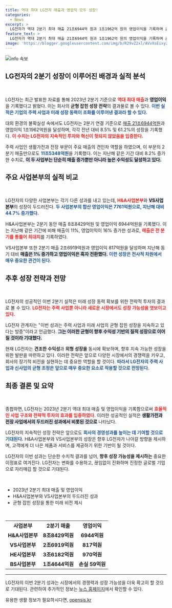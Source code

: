 ```yaml
---
title: 역대 최대 LG전자 매출과 영업익 모두 성장!
categories:
  - News
excerpt: >
  LG전자가 역대 2분기 최대 매출 21조6944억 원과 1조1962억 원의 영업이익을 기록하며 균형 성장의 성공 사례로 떠올랐습니다. 주요 사업 부문에서 모두 호실적을 올린 가운데, 향후 성장 가능성도 주목받고 있습니다.
feature_text: >
  LG전자가 역대 2분기 최대 매출 21조6944억 원과 1조1962억 원의 영업이익을 기록하며 균형 성장의 성공 사례로 떠올랐습니다. 주요 사업 부문에서 모두 호실적을 올린 가운데, 향후 성장 가능성도 주목받고 있습니다.
image: 'https://blogger.googleusercontent.com/img/b/R29vZ2xl/AVvXsEixyZcFfHzMRdzZMjFBmAUKJYCLCGyLL1o632UiGVXcaFdKo_bkvkuCioo0uUKlGfBVcT3P84aROyZIXSBEx3Aw5nCQ3pTgDom1WDC4m8eifvWiAmWEEVb4x6G_l8C0QH225ldMjyaFvpxGEBGNO37VmDTDMHGhJPq73UglMfDca1-0aw/s1600/blogspot.png'
---
```


<p><img src="https://blogger.googleusercontent.com/img/b/R29vZ2xl/AVvXsEixyZcFfHzMRdzZMjFBmAUKJYCLCGyLL1o632UiGVXcaFdKo_bkvkuCioo0uUKlGfBVcT3P84aROyZIXSBEx3Aw5nCQ3pTgDom1WDC4m8eifvWiAmWEEVb4x6G_l8C0QH225ldMjyaFvpxGEBGNO37VmDTDMHGhJPq73UglMfDca1-0aw/s1600/blogspot.png" alt="info 속보" /></p>

<h2 data-ke-size="size26">LG전자의 2분기 성장이 이루어진 배경과 실적 분석</h2>

<p data-ke-size="size16">&nbsp;</p>

<p>LG전자는 최근 발표한 자료를 통해 2023년 2분기 기준으로 <b><span style="color: #ee2323;">역대 최대 매출</span></b>과 <b><span style="background-color: #21538527;">영업이익</span></b>을 기록했다고 밝혔다. 이는 회사의 <b>균형 잡힌 성장 전략</b>의 결과물로 볼 수 있다. <b><span style="color: #1a5490;">이번 실적은 기업의 주력 사업과 미래 성장 동력이 조화를 이루어낸 결과라 할 수 있다.</span></b> </p>

<p>대외 환경의 불확실성 속에서도 LG전자는 2분기 연결 기준으로 <a href="http://talk.tf.co.kr/bbs/report/write">매출 21조6944억원</a>과 영업이익 1조1962억원을 달성하며, 각각 전년 대비 8.5% 및 61.2%의 성장을 기록했다. <b><span style="color: #ee2323;">이 수치는 LG전자의 지속적인 투자와 혁신이 헛되지 않았음을 입증한다.</span></b> </p>

<p>주력 사업인 생활가전과 전장 부문이 주요 매출의 견인차 역할을 하였으며, 이 부문의 2분기 매출만으로도 <b><span style="color: #1a5490;">11조5348억원</span></b>을 기록했다. 이는 지난해 같은 기간 대비 8.2% 증가한 수치로, <b><span style="background-color: #21538527;">이 두 사업부는 단순히 매출 증가뿐만 아니라 높은 수익성도 달성하고 있다.</span></b></p>

<h2 data-ke-size="size26">주요 사업본부의 실적 비교</h2>

<p data-ke-size="size16">&nbsp;</p>

<p>LG전자의 다양한 사업본부는 각기 다른 성과를 내고 있는데, <b><span style="color: #ee2323;">H&amp;A사업본부</span></b>와 <b><span style="background-color: #21538527;">VS사업본부</span></b>의 성장이 두드러진다. <b><span style="color: #1a5490;">두 사업본부의 합산 영업이익은 7761억원으로, 지난해 대비 44.7% 증가했다.</span></b></p>

<p>H&amp;A사업본부는 2분기 동안 매출 8조8429억원 및 영업이익 6944억원을 기록했다. 이는 지난해 같은 기간에 비해 매출이 11%, 영업이익이 16% 증가한 성과로, <b><span style="color: #ee2323;">매출은 전 분기를 통틀어 최대치</span></b>를 기록하였다. </p>

<p>VS사업본부 또한 2분기 매출 2조6919억원과 영업이익 817억원을 달성하며 지난해 동기 대비 <b><span style="background-color: #21538527;">매출은 1% 증가하고 영업이익은 흑자 전환했다.</span></b> <b><span style="color: #1a5490;">이런 성장은 전사적 차원에서 매우 중요한 관건이 된다.</span></b></p>

<h2 data-ke-size="size26">추후 성장 전략과 전망</h2>

<p data-ke-size="size16">&nbsp;</p>

<p>LG전자의 성공적인 이번 2분기 실적은 미래 성장 동력 확보를 위한 전략적 투자의 결과로 볼 수 있다. <b><span style="color: #ee2323;">LG전자는 주력 사업뿐 아니라 새로운 시장에서도 성장 가능성을 엿보이고 있다.</span></b> </p>

<p>LG전자 관계자는 "이번 성과는 주력 사업과 미래 사업의 균형 잡힌 성장을 지속하고 있다는 방증"이라고 언급했다. <b><span style="background-color: #21538527;">그는 이러한 균형이 향후 수익성 기반의 질적 성장으로 이어질 것이라 기대했다.</span></b> </p>

<p>현재 LG전자는 <b>견조한 수익성</b>과 <b>외형 성장을</b> 동시에 확보하며, 향후 지속 가능한 성장을 위한 발판을 마련하고 있다. 이러한 전략은 앞으로 다양한 시장에서의 경쟁력을 키우고, 회사의 장기적 비전을 실현하는 데 중요한 역할을 할 것이다. <b><span style="color: #1a5490;">따라서 LG전자의 주력 사업과 신사업의 균형 조정은 앞으로 매우 중요한 요소로 작용할 것으로 전망된다.</span></b></p>

<h2 data-ke-size="size26">최종 결론 및 요약</h2>

<p data-ke-size="size16">&nbsp;</p>

<p>종합하면, LG전자는 2023년 2분기 역대 최대 매출 및 영업이익을 기록함으로써 <b><span style="color: #ee2323;">효율적인 사업 구조와 전략적 투자의 효과를 입증하였다.</span></b> 이러한 성공적인 실적은 <b><span style="background-color: #21538527;">생활가전과 전장 사업에서의 두드러진 성과에서 비롯된 것으로</span></b> 나타났다. </p>

<p>LG전자의 지속적인 성장 전략은 앞으로도 <b><span style="color: #1a5490;">회사의 경영성과를 높이는 데 기여할 것으로 기대된다.</span></b> H&amp;A사업본부와 VS사업본부의 성장은 향후 LG전자가 나아갈 방향을 제시하며, 고객에게 더 나은 제품과 서비스를 제공하기 위한 기반이 될 것이다. </p>

<p>LG전자의 이번 성과는 단순한 수치적 결과를 넘어, <b>향후 성장 가능성을 제시하는</b> 중요한 이정표로 여겨진다. LG전자는 변화를 수용하고, 끊임없이 진화하며 진정한 글로벌 기업으로 자리매김 할 것으로 기대된다. </p>

<p data-ke-size="size16">&nbsp;</p>

<ul>
  <li>2023년 2분기 최대 매출 및 영업이익</li>
  <li>H&A사업본부와 VS사업본부의 두드러진 성과</li>
  <li>균형 잡힌 성장을 통한 미래 비전 제시</li>
</ul>

<p data-ke-size="size16">&nbsp;</p>

<table style="width:100%;">
  <tr>
    <td style="text-align: center; height: 17px;"><b>사업본부</b></td>
    <td style="text-align: center; height: 17px;"><b>2분기 매출</b></td>
    <td style="text-align: center; height: 17px;"><b>영업이익</b></td>
  </tr>
  <tr>
    <td style="text-align: center; height: 17px;"><b>H&A사업본부</b></td>
    <td style="text-align: center; height: 17px;"><b>8조8429억원</b></td>
    <td style="text-align: center; height: 17px;"><b>6944억원</b></td>
  </tr>
  <tr>
    <td style="text-align: center; height: 17px;"><b>VS사업본부</b></td>
    <td style="text-align: center; height: 17px;"><b>2조6919억원</b></td>
    <td style="text-align: center; height: 17px;"><b>817억원</b></td>
  </tr>
  <tr>
    <td style="text-align: center; height: 17px;"><b>HE사업본부</b></td>
    <td style="text-align: center; height: 17px;"><b>3조6182억원</b></td>
    <td style="text-align: center; height: 17px;"><b>970억원</b></td>
  </tr>
  <tr>
    <td style="text-align: center; height: 17px;"><b>BS사업본부</b></td>
    <td style="text-align: center; height: 17px;"><b>1조4644억원</b></td>
    <td style="text-align: center; height: 17px;"><b>손실 59억원</b></td>
  </tr>
</table>

<hr /> 

<p>LG전자의 이번 2분기 성과는 시장에서의 경쟁력과 성장 가능성을 더욱 확고히 할 것으로 기대된다. 관련하여 추가적인 정보는 <a href="http://talk.tf.co.kr/bbs/report/write">뉴스 홈페이지</a>에서 확인할 수 있다.</p>
유용한 생활 정보가 필요하시다면, <a href="https://opensis.kr" rel="dofollow">opensis.kr</a>


